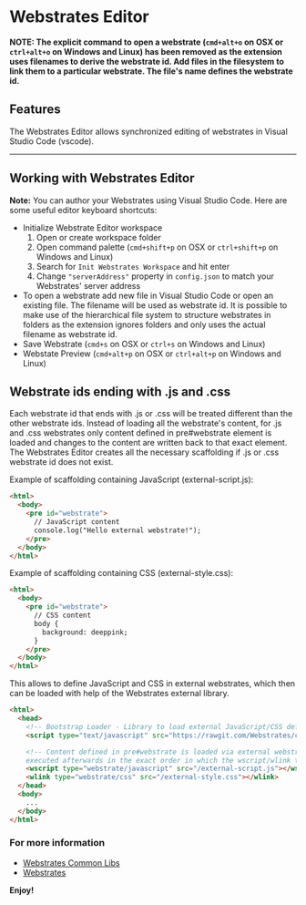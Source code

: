 # Webstrates Editor

**NOTE: The explicit command to open a webstrate (`cmd+alt+o` on OSX or `ctrl+alt+o` on Windows and Linux) has
been removed as the extension uses filenames to derive the webstrate id. Add files in the filesystem to link them
to a particular webstrate. The file's name defines the webstrate id.**

## Features

The Webstrates Editor allows synchronized editing of webstrates in Visual Studio Code (vscode).

-----------------------------------------------------------------------------------------------------------

## Working with Webstrates Editor

**Note:** You can author your Webstrates using Visual Studio Code.  Here are some useful editor keyboard shortcuts:

* Initialize Webstrate Editor workspace
  1. Open or create workspace folder
  2. Open command palette (`cmd+shift+p` on OSX or `ctrl+shift+p` on Windows and Linux)
  3. Search for `Init Webstrates Workspace` and hit enter
  4. Change `"serverAddress"` property in `config.json` to match your Webstrates' server address
* To open a webstrate add new file in Visual Studio Code or open an existing file. The filename will be used as
webstrate id. It is possible to make use of the hierarchical file system to structure webstrates in folders as the
extension ignores folders and only uses the actual filename as webstrate id.
* Save Webstrate (`cmd+s` on OSX or `ctrl+s` on Windows and Linux)
* Webstate Preview (`cmd+alt+p` on OSX or `ctrl+alt+p` on Windows and Linux) 

## Webstrate ids ending with .js and .css

Each webstrate id that ends with .js or .css will be treated different than the other webstrate ids. Instead of loading all
the webstrate's content, for .js and .css webstrates only content defined in pre#webstrate element is loaded and changes
to the content are written back to that exact element. The Webstrates Editor creates all the necessary scaffolding if
.js or .css webstrate id does not exist.

Example of scaffolding containing JavaScript (external-script.js):
```html
<html>
  <body>
    <pre id="webstrate">
      // JavaScript content
      console.log("Hello external webstrate!");
    </pre>
  </body>
</html>
```

Example of scaffolding containing CSS (external-style.css):
```html
<html>
  <body>
    <pre id="webstrate">
      // CSS content
      body {
        background: deeppink;
      }
    </pre>
  </body>
</html>
```

This allows to define JavaScript and CSS in external webstrates, which then can
be loaded with help of the Webstrates external library.

```html
<html>
  <head>
    <!-- Bootstrap Loader - Library to load external JavaScript/CSS defined in a webstrate -->
    <script type="text/javascript" src="https://rawgit.com/Webstrates/common-libs/dev/build/external-webstrates.js"></script>

    <!-- Content defined in pre#webstrate is loaded via external webstrate library and
    executed afterwards in the exact order in which the wscript/wlink tags are defined -->
    <wscript type="webstrate/javascript" src="/external-script.js"></wscript>
    <wlink type="webstrate/css" src="/external-style.css"></wlink>
  </head>
  <body>
    ...
  </body>
</html>
```

### For more information

* [Webstrates Common Libs](https://github.com/Webstrates/common-libs)
* [Webstrates](http://www.webstrates.net)

**Enjoy!**